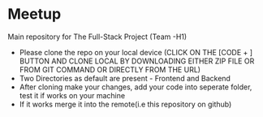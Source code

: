 # Meetup
Main repository for The Full-Stack Project (Team -H1) 
- Please clone the repo on your local device (CLICK ON THE [CODE + ] BUTTON AND CLONE LOCAL BY DOWNLOADING EITHER ZIP FILE OR FROM GIT COMMAND OR DIRECTLY FROM THE URL)
- Two Directories as default are present - Frontend and Backend
- After cloning make your changes, add your code into seperate folder, test it if works on your machine 
- If it works merge it into the remote(i.e this repository on github)
